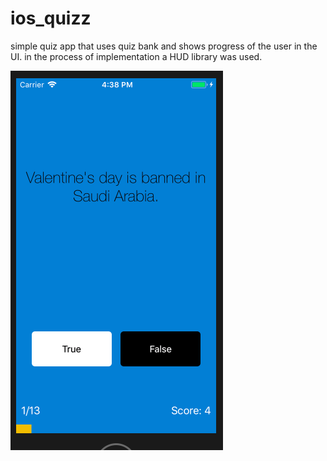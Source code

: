 # ios_quizz
simple quiz app that uses quiz bank and shows progress of the user in the UI. in the process of implementation a HUD library was used.

![Finished App](https://github.com/bhashithahemantha/ios_quizzler/blob/master/screenshot/Screen%20Shot%202017-11-26%20at%204.38.08%20PM.png)
